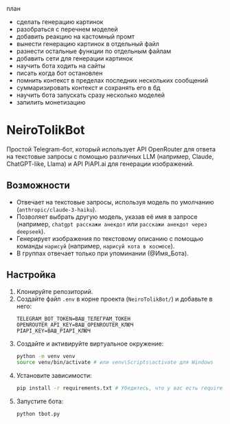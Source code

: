 план
- сделать генерацию картинок
- разобраться с перечнем моделей
- добавить реакцию на кастомный промт
- вынести генерацию картинок в отдельный файл
- разнести остальные функции по отдельным файлам
- добавить сети для генерации картинок
- научить бота ходить на сайты
- писать когда бот остановлен 
- помнить контекст в пределах последних нескольких сообщений
- суммаризировать контекст и сохранять его в бд
- научить бота запускать сразу несколько моделей
- запилить монетизацию

# NeiroTolikBot

Простой Telegram-бот, который использует API OpenRouter для ответа на текстовые запросы с помощью различных LLM (например, Claude, ChatGPT-like, Llama) и API PiAPI.ai для генерации изображений.

## Возможности

*   Отвечает на текстовые запросы, используя модель по умолчанию (`anthropic/claude-3-haiku`).
*   Позволяет выбрать другую модель, указав её имя в запросе (например, `chatgpt расскажи анекдот` или `расскажи анекдот через deepseek`).
*   Генерирует изображения по текстовому описанию с помощью команды `нарисуй` (например, `нарисуй кота в космосе`).
*   В группах отвечает только при упоминании (@Имя_Бота).

## Настройка

1.  Клонируйте репозиторий.
2.  Создайте файл `.env` в корне проекта (`NeiroTolikBot/`) и добавьте в него:
    ```
    TELEGRAM_BOT_TOKEN=ВАШ_ТЕЛЕГРАМ_ТОКЕН
    OPENROUTER_API_KEY=ВАШ_OPENROUTER_КЛЮЧ
    PIAPI_KEY=ВАШ_PIAPI_КЛЮЧ
    ```
3.  Создайте и активируйте виртуальное окружение:
    ```bash
    python -m venv venv
    source venv/bin/activate # или venv\Scripts\activate для Windows
    ```
4.  Установите зависимости:
    ```bash
    pip install -r requirements.txt # Убедитесь, что у вас есть requirements.txt
    ```
5.  Запустите бота:
    ```bash
    python tbot.py
    ``` 